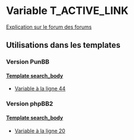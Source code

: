 # Variable T_ACTIVE_LINK
[Explication sur le forum des forums](http://forum.forumactif.com/t294113-listing-des-variables#T_ACTIVE_LINK)
## Utilisations dans les templates
### Version PunBB
#### [Template search_body](punbb/search_body.md)
* [Variable à la ligne 44](../punbb/search_body.tpl#L44)
### Version phpBB2
#### [Template search_body](subsilver/search_body.md)
* [Variable à la ligne 20](../subsilver/search_body.tpl#L20)
